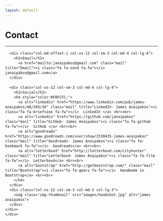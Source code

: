 ```yaml
---
layout: default
---
```



<div class="page-section short" id="contact" name="contact">
    <div class="container">
    <h1 class="centered">Contact</h1>
    <hr>
    <div class="row">

      <div class="col-md-offset-1 col-xs-12 col-sm-3 col-md-4 col-lg-4">
        <h2>Email</h2>
          <a href="mailto:janaipakos@gmail.com" class="mail" title="Email"><i class="fa fa-send fa-fw"></i>  janaipakos@gmail.com</a>
      </div>

      <div class="col-xs-12 col-sm-3 col-md-4 col-lg-4">
        <h2>Social</h2>
        <h4 style="color:#FBFCFC;">
          <a alt="linkedin" href="https://www.linkedin.com/pub/james-anaipakos/48/345/16" class="mail" title="LinkedIn- James Anaipakos"><i class="fa fa-briefcase fa-fw"></i>  LinkedIn </a> <br><br>
          <a alt="linkedin" href="https://github.com/janaipakos" class="mail" title="GitHub- James Anaipakos"><i class="fa fa-github fa-fw"></i>  GitHub </a> <br><br>
          <a alt="goodreads" href="https://www.goodreads.com/user/show/2530435-james-anaipakos" class="mail" title="Goodreads- James Anaipakos"><i class="fa fa-bookmark fa-fw"></i>  Goodreads</a> <br><br>
          <a alt="letterboxd" href="http://letterboxd.com/cityhunter" class="mail" title="Letterboxd- James Anaipakos"><i class="fa fa-film fa-fw"></i>  Letterboxd</a> <br><br>
          <a alt="bootstrap" href="http://getbootstrap.com/" class="mail" title="Bootstrap"><i class="fa fa-gears fa-fw"></i>  Handmade in Bootstrap</a> <br><br>
        </h4>
      </div>
      <div class="col-xs-12 col-sm-3 col-md-3 col-lg-3">
        <img class="img-thumbnail" src="images/headshot.jpg" alt="james anaipakos">
      </div>
    </div>
    </div>
  </div>
